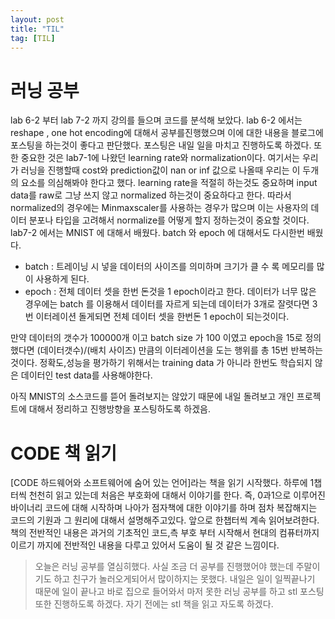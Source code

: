 ```yaml
---
layout: post
title: "TIL"
tag: [TIL]
---
```

# 러닝 공부
lab 6-2 부터 lab 7-2 까지 강의를 들으며 코드를 분석해 보았다. 
lab 6-2 에서는 reshape , one hot encoding에 대해서 공부를진행했으며 이에 대한 내용을 블로그에 포스팅을 하는것이 좋다고 판단했다. 포스팅은 내일 일을 마치고 진행하도록 하겠다. 또한 중요한 것은 lab7-1에 나왔던 learning rate와 normalization이다. 여기서는 우리가 러닝을 진행할때 cost와 prediction값이 nan or inf 값으로 나올때 우리는 이 두개의 요소를 의심해봐야 한다고 했다. learning rate을 적절히 하는것도 중요하며 input data를 raw로 그냥 쓰지 않고 normalized 하는것이 중요하다고 한다. 따라서 normalized의 경우에는  Minmaxscaler를 사용하는 경우가 많으며 이는 사용자의 데이터 분포나 타입을 고려해서 normalize를 어떻게 할지 정하는것이 중요할 것이다. <br/>
lab7-2 에서는 MNIST 에 대해서 배웠다.
batch 와 epoch 에 대해서도 다시한번 배웠다. 
* batch : 트레이닝 시 넣을 데이터의 사이즈를 의미하며 크기가 클 수 록 메모리를 많이 사용하게 된다.
* epoch : 전체 데이터 셋을 한번 돈것을 1 epoch이라고 한다. 데이터가 너무 많은 경우에는 batch 를 이용해서 데이터를 자르게 되는데 데이터가 3개로 잘렷다면 3번 이터레이션 돌게되면 전체 데이터 셋을 한번돈 1 epoch이 되는것이다.

만약 데이터의 갯수가 100000개 이고 batch size 가 100 이였고 epoch을 15로 정의했다면 (데이터갯수)/(배치 사이즈) 만큼의 이터레이션을 도는 행위를 총 15번 반복하는 것이다.
정확도,성능을 평가하기 위해서는 training data 가 아니라 한번도 학습되지 않은 데이터인 test data를 사용해야한다.

아직 MNIST의 소스코드를 뜯어 돌려보지는 않았기 때문에 내일 돌려보고 개인 프로젝트에 대해서 정리하고 진행방향을 포스팅하도록 하겠음.
# CODE 책 읽기
[CODE 하드웨어와 소프트웨어에 숨어 있는 언어]라는 책을 읽기 시작했다. 하루에 1챕터씩 천천히 읽고 있는데 처음은 부호화에 대해서 이야기를 한다. 즉, 0과1으로 이루어진 바이너리 코드에 대해 시작하며 나아가 점자책에 대한 이야기를 하며 점차 복잡해지는 코드의 기원과 그 원리에 대해서 설명해주고있다.
앞으로 한챕터씩 계속 읽어보려한다. 책의 전반적인 내용은 과거의 기초적인 코드,측 부호 부터 시작해서 현대의 컴퓨터까지 이르기 까지에 전반적인 내용을 다루고 있어서 도움이 될 것 같은 느낌이다.
<br/>


> 오늘은 러닝 공부를 열심히했다. 사실 조금 더 공부를 진행했어야 했는데 주말이기도 하고 친구가 놀러오게되어서 많이하지는 못했다. 내일은 일이 일찍끝나기 때문에 일이 끝나고 바로 집으로 들어와서 마저 못한 러닝 공부를 하고 stl 포스팅 또한 진행하도록 하겠다. 자기 전에는 stl 책을 읽고 자도록 하겠다.

